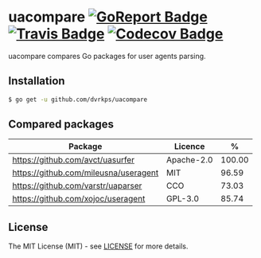 # uacompare [![GoReport Badge]][GoReport] [![Travis Badge]][Travis] [![Codecov Badge]][Codecov]

[GoReport]: https://goreportcard.com/report/github.com/dvrkps/uacompare
[GoReport Badge]: https://goreportcard.com/badge/github.com/dvrkps/uacompare
[Travis]: https://travis-ci.org/dvrkps/uacompare
[Travis Badge]: https://travis-ci.org/dvrkps/uacompare.svg
[Codecov]: https://codecov.io/gh/dvrkps/uacompare
[Codecov Badge]: https://codecov.io/gh/dvrkps/uacompare/branch/master/graph/badge.svg

uacompare compares Go packages for user agents parsing.

## Installation

```bash
$ go get -u github.com/dvrkps/uacompare
```

## Compared packages

| Package                               | Licence    |    %   |
|---------------------------------------|------------|--------|
| https://github.com/avct/uasurfer      | Apache-2.0 | 100.00 |
| https://github.com/mileusna/useragent | MIT        |  96.59 |
| https://github.com/varstr/uaparser    | CCO        |  73.03 |
| https://github.com/xojoc/useragent    | GPL-3.0    |  85.74 |

## License

The MIT License (MIT) - see [LICENSE](LICENSE) for more details.
